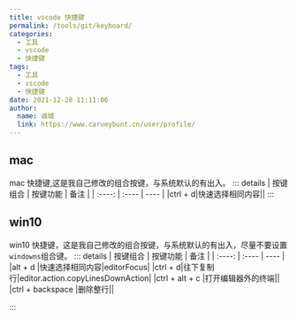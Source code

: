```yaml
---
title: vscode 快捷键
permalink: /tools/git/keyboard/
categories: 
  - 工具
  - vscode
  - 快捷键
tags: 
  - 工具
  - vscode
  - 快捷键
date: 2021-12-28 11:11:06
author: 
  name: 诚城
  link: https://www.carveybunt.cn/user/profile/
---
```

## mac
mac 快捷键,这是我自己修改的组合按键，与系统默认的有出入。
::: details
|  按键组合   | 按键功能  | 备注 |
|  :----:  | :----  | ----  |
|ctrl + d|快速选择相同内容||
:::
## win10
win10 快捷键，这是我自己修改的组合按键，与系统默认的有出入，尽量不要设置 `windowns`组合键。
::: details
|  按键组合   | 按键功能  | 备注 |
|  :----:  | :----  | ----  |
|alt + d  |快速选择相同内容|editorFocus|
|ctrl + d|往下复制行|editor.action.copyLinesDownAction|
|ctrl + alt + c |打开编辑器外的终端||
|ctrl + backspace |删除整行||

:::